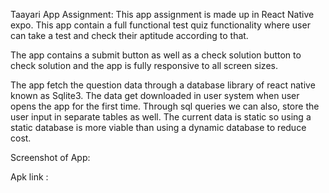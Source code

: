 Taayari App Assignment:
This app assignment is made up in React Native expo. This app contain a full functional test quiz functionality where user can take a test and check their aptitude according to that.

The app contains a submit button as well as a check solution button to check solution and the app is fully responsive to all screen sizes.

The app fetch the question data through a database library of react native known as Sqlite3. The data get downloaded in user system when user opens the app for the first time. Through sql queries we can also, store the user input in separate tables as well. The current data is static so using a static database is more viable than using a dynamic database to reduce cost.

Screenshot of App:



Apk link : 
